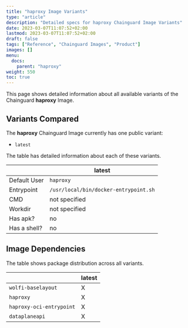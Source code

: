 ```yaml
---
title: "haproxy Image Variants"
type: "article"
description: "Detailed specs for haproxy Chainguard Image Variants"
date: 2023-03-07T11:07:52+02:00
lastmod: 2023-03-07T11:07:52+02:00
draft: false
tags: ["Reference", "Chainguard Images", "Product"]
images: []
menu:
  docs:
    parent: "haproxy"
weight: 550
toc: true
---
```


This page shows detailed information about all available variants of the Chainguard **haproxy** Image.

## Variants Compared
The **haproxy** Chainguard Image currently has one public variant: 

- `latest`

The table has detailed information about each of these variants.

|              | latest                                |
|--------------|---------------------------------------|
| Default User | `haproxy`                             |
| Entrypoint   | `/usr/local/bin/docker-entrypoint.sh` |
| CMD          | not specified                         |
| Workdir      | not specified                         |
| Has apk?     | no                                    |
| Has a shell? | no                                    |

## Image Dependencies
The table shows package distribution across all variants.

|                          | latest |
|--------------------------|--------|
| `wolfi-baselayout`       | X      |
| `haproxy`                | X      |
| `haproxy-oci-entrypoint` | X      |
| `dataplaneapi`           | X      |


